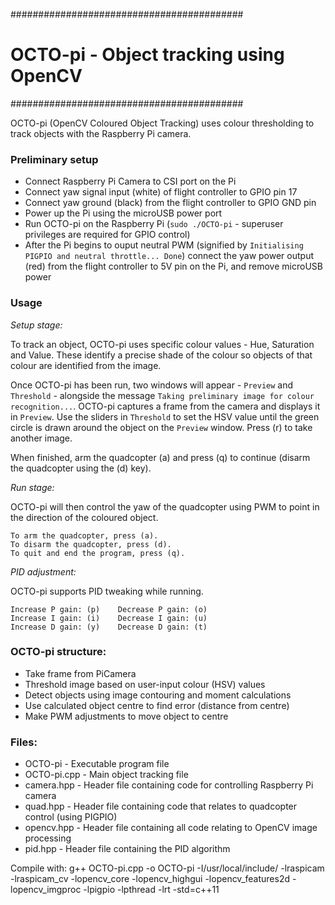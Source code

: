 ##########################################
# OCTO-pi - Object tracking using OpenCV #
##########################################

OCTO-pi (OpenCV Coloured Object Tracking) uses colour thresholding to track objects with the Raspberry Pi camera.

### Preliminary setup ###

- Connect Raspberry Pi Camera to CSI port on the Pi
- Connect yaw signal input (white) of flight controller to GPIO pin 17
- Connect yaw ground (black) from the flight controller to GPIO GND pin
- Power up the Pi using the microUSB power port
- Run OCTO-pi on the Raspberry Pi (`sudo ./OCTO-pi` - superuser privileges are required for GPIO control)
- After the Pi begins to ouput neutral PWM (signified by `Initialising PIGPIO and neutral throttle... Done`) connect the yaw power output (red) from the flight controller to 5V pin on the Pi, and remove microUSB power


### Usage ###

_Setup stage:_ 

To track an object, OCTO-pi uses specific colour values - Hue, Saturation and Value. These identify a precise shade of the colour so objects of that colour are identified from the image. 

Once OCTO-pi has been run, two windows will appear - `Preview` and `Threshold` - alongside the message `Taking preliminary image for colour recognition...`. OCTO-pi captures a frame from the camera and displays it in `Preview`. Use the sliders in `Threshold` to set the HSV value until the green circle is drawn around the object on the `Preview` window. Press (r) to take another image.

When finished, arm the quadcopter (a) and press (q) to continue (disarm the quadcopter using the (d) key).


_Run stage:_

OCTO-pi will then control the yaw of the quadcopter using PWM to point in the direction of the coloured object.

    To arm the quadcopter, press (a). 
    To disarm the quadcopter, press (d).
    To quit and end the program, press (q).

_PID adjustment:_

OCTO-pi supports PID tweaking while running.

    Increase P gain: (p)    Decrease P gain: (o)
    Increase I gain: (i)    Decrease I gain: (u)
    Increase D gain: (y)    Decrease D gain: (t)


### OCTO-pi structure: ###
 - Take frame from PiCamera
 - Threshold image based on user-input colour (HSV) values
 - Detect objects using image contouring and moment calculations
 - Use calculated object centre to find error (distance from centre)
 - Make PWM adjustments to move object to centre


### Files: ###
- OCTO-pi      - Executable program file
- OCTO-pi.cpp  - Main object tracking file
- camera.hpp - Header file containing code for controlling Raspberry Pi camera
- quad.hpp   - Header file containing code that relates to quadcopter control (using PIGPIO)
- opencv.hpp - Header file containing all code relating to OpenCV image processing
- pid.hpp    - Header file containing the PID algorithm


Compile with: 
g++ OCTO-pi.cpp -o OCTO-pi -I/usr/local/include/ -lraspicam -lraspicam_cv -lopencv_core -lopencv_highgui -lopencv_features2d -lopencv_imgproc -lpigpio -lpthread -lrt -std=c++11
